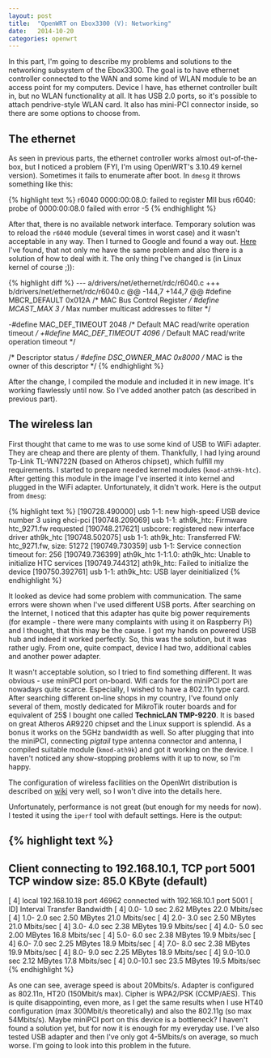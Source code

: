 ```yaml
---
layout: post
title:  "OpenWRT on Ebox3300 (V): Networking"
date:   2014-10-20
categories: openwrt
---
```


In this part, I'm going to describe my problems and solutions to the networking
subsystem of the Ebox3300. The goal is to have ethernet controller connected
to the WAN and some kind of WLAN module to be an access point for my computers.
Device I have, has ethernet controller built in, but no WLAN functionality at
all. It has USB 2.0 ports, so it's possible to attach pendrive-style WLAN card.
It also has mini-PCI connector inside, so there are some options to choose from.

The ethernet
------------

As seen in previous parts, the ethernet controller works almost out-of-the-box,
but I noticed a problem (FYI, I'm using OpenWRT's 3.10.49 kernel
version). Sometimes it fails to enumerate after boot. In `dmesg` it throws
something like this:

{% highlight text %}
r6040 0000:00:08.0: failed to register MII bus
r6040: probe of 0000:00:08.0 failed with error -5
{% endhighlight %}

After that, there is no available network interface. Temporary solution was to
reload the `r6040` module (several times in worst case) and it wasn't
acceptable in any way. Then I turned to Google and found a way out.
[Here](https://bugzilla.kernel.org/show_bug.cgi?id=64081) I've found, that not
only me have the same problem and also there is a solution of how to deal with
it. The only thing I've changed is (in Linux kernel of course ;)):

{% highlight diff %}
--- a/drivers/net/ethernet/rdc/r6040.c
+++ b/drivers/net/ethernet/rdc/r6040.c
@@ -144,7 +144,7 @@
 #define MBCR_DEFAULT   0x012A  /* MAC Bus Control Register */
 #define MCAST_MAX      3       /* Max number multicast addresses to filter */

-#define MAC_DEF_TIMEOUT        2048    /* Default MAC read/write operation timeout */
+#define MAC_DEF_TIMEOUT        4096    /* Default MAC read/write operation timeout */

 /* Descriptor status */
 #define DSC_OWNER_MAC  0x8000  /* MAC is the owner of this descriptor */
{% endhighlight %}

After the change, I compiled the module and included it in new image. It's
working flawlessly until now. So I've added another patch (as described in
previous part).

The wireless lan
----------------

First thought that came to me was to use some kind of USB to WiFi adapter.
They are cheap and there are plenty of them. Thankfully, I had lying around
Tp-Link TL-WN722N (based on Atheros chipset), which fulfill my requirements.
I started to prepare needed kernel modules (`kmod-ath9k-htc`). After getting
this module in the image I've inserted it into kernel and plugged in the WiFi
adapter. Unfortunately, it didn't work. Here is the output from `dmesg`:

{% highlight text %}
[190728.490000] usb 1-1: new high-speed USB device number 3 using ehci-pci
[190748.209069] usb 1-1: ath9k_htc: Firmware htc_9271.fw requested
[190748.217621] usbcore: registered new interface driver ath9k_htc
[190748.502075] usb 1-1: ath9k_htc: Transferred FW: htc_9271.fw, size: 51272
[190749.730359] usb 1-1: Service connection timeout for: 256
[190749.736399] ath9k_htc 1-1:1.0: ath9k_htc: Unable to initialize HTC services
[190749.744312] ath9k_htc: Failed to initialize the device
[190750.392761] usb 1-1: ath9k_htc: USB layer deinitialized
{% endhighlight %}

It looked as device had some problem with communication. The same errors were
shown when I've used different USB ports. After searching on the Internet,
I noticed that this adapter has quite big power requirements (for example -
there were many complaints with using it on Raspberry Pi) and I thought, that
this may be the cause. I got my hands on powered USB hub and indeed it worked
perfectly. So, this was the solution, but it was rather ugly. From one, quite
compact, device I had two, additional cables and another power adapter.

It wasn't acceptable solution, so I tried to find something different.
It was obvious - use miniPCI port on-board. Wifi cards for the miniPCI port
are nowadays quite scarce. Especially, I wished to have a 802.11n type card.
After searching different on-line shops in my country, I've found only several
of them, mostly dedicated for MikroTik router boards and for equivalent of 25$
I bought one called **TechnicLAN TMP-9220**. It is based on great Atheros AR9220
chipset and the Linux support is splendid. As a bonus it works on the 5GHz
bandwidth as well. So after plugging that into the miniPCI, connecting _pigtail_
type antenna connector and antenna, I compiled suitable module (`kmod-ath9k`)
and got it working on the device. I haven't noticed any show-stopping problems
with it up to now, so I'm happy.

The configuration of wireless facilities on the OpenWrt distribution is
described on [wiki](http://wiki.openwrt.org/doc/uci/wireless) very well, so
I won't dive into the details here.

Unfortunately, performance is not great (but enough for my needs for now).
I tested it using the `iperf` tool with default settings. Here is the output:

{% highlight text %}
------------------------------------------------------------
Client connecting to 192.168.10.1, TCP port 5001
TCP window size: 85.0 KByte (default)
------------------------------------------------------------
[  4] local 192.168.10.18 port 46962 connected with 192.168.10.1 port 5001
[ ID] Interval       Transfer     Bandwidth
[  4]  0.0- 1.0 sec  2.62 MBytes  22.0 Mbits/sec
[  4]  1.0- 2.0 sec  2.50 MBytes  21.0 Mbits/sec
[  4]  2.0- 3.0 sec  2.50 MBytes  21.0 Mbits/sec
[  4]  3.0- 4.0 sec  2.38 MBytes  19.9 Mbits/sec
[  4]  4.0- 5.0 sec  2.00 MBytes  16.8 Mbits/sec
[  4]  5.0- 6.0 sec  2.38 MBytes  19.9 Mbits/sec
[  4]  6.0- 7.0 sec  2.25 MBytes  18.9 Mbits/sec
[  4]  7.0- 8.0 sec  2.38 MBytes  19.9 Mbits/sec
[  4]  8.0- 9.0 sec  2.25 MBytes  18.9 Mbits/sec
[  4]  9.0-10.0 sec  2.12 MBytes  17.8 Mbits/sec
[  4]  0.0-10.1 sec  23.5 MBytes  19.5 Mbits/sec
{% endhighlight %}

As one can see, average speed is about 20Mbits/s. Adapter is configured as
802.11n, HT20 (150Mbit/s max). Cipher is WPA2/PSK (CCMP/AES). This is quite
disappointing, even more, as I get the same results when I use HT40
configuration (max 300Mbit/s theoretically) and also the 802.11g
(so max 54Mbits/s). Maybe miniPCI port on this device is a bottleneck?
I haven't found a solution yet, but for now it is enough for my everyday use.
I've also tested USB adapter and then I've only got 4-5Mbits/s on average,
so much worse. I'm going to look into this problem in the future.
